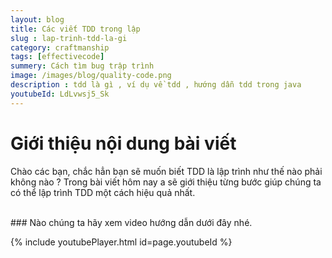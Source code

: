 ```yaml
---
layout: blog
title: Các viết TDD trong lập  
slug : lap-trinh-tdd-la-gi
category: craftmanship
tags: [effectivecode]
summery: Cách tìm bug trập trình   
image: /images/blog/quality-code.png
description : tdd là gì , ví dụ về tdd , hướng dẫn tdd trong java
youtubeId: LdLvwsj5_Sk
---
```


# **Giới thiệu nội dung bài viết**

Chào các bạn, chắc hẳn bạn sẽ muốn biết TDD là lập trình như thế nào phải không nào ? Trong bài viết hôm nay a sẽ giới thiệu từng bước
giúp chúng ta có thể lập trình TDD một cách hiệu quả nhất.

<br>
### Nào chúng ta hãy xem video hướng dẫn dưới đây nhé.

{% include youtubePlayer.html id=page.youtubeId %}
